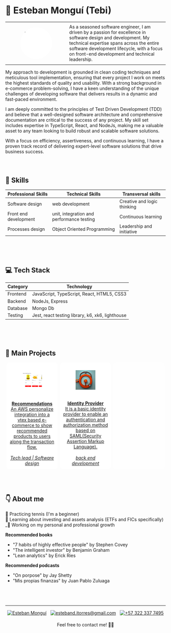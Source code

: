 # 👋 Esteban Monguí (Tebi)

|  |  |
|--|--|
| <figure style="height:100px; width:100px; background-color: white; border-radius:50%; overflow:hidden"><img style="max-width:100px" src="https://media.licdn.com/dms/image/C4E03AQEowddK4dwEPw/profile-displayphoto-shrink_800_800/0/1613934767093?e=1687392000&v=beta&t=iOlVl3xAlQrXfBf-g7OqtFFjalRIo7URAKhesqjIKSA"/></figure> | As a seasoned software engineer, I am driven by a passion for excellence in software design and development. My technical expertise spans across the entire software development lifecycle, with a focus on front-end development and technical leadership. 

My approach to development is grounded in clean coding techniques and meticulous tool implementation, ensuring that every project I work on meets the highest standards of quality and usability. With a strong background in e-commerce problem-solving, I have a keen understanding of the unique challenges of developing software that delivers results in a dynamic and fast-paced environment.

I am deeply committed to the principles of Test Driven Development (TDD) and believe that a well-designed software architecture and comprehensive documentation are critical to the success of any project. My skill set includes expertise in TypeScript, React, and NodeJs, making me a valuable asset to any team looking to build robust and scalable software solutions.

With a focus on efficiency, assertiveness, and continuous learning, I have a proven track record of delivering expert-level software solutions that drive business success.

<section style="padding: 25px 0px">

## 🚀 Skills

| Professional Skills  | Technical Skills                         | Transversal skills         |
|----------------------|------------------------------------------|----------------------------|
|Software design       | web development                          | Creative and logic thinking|
|Front end development | unit, integration and performance testing| Continuous learning        |
|Processes design      | Object Oriented Programming              | Leadership and initiative  |
</section>

<section style="padding: 25px 0px">

## 💻 Tech Stack

| Category | Technology |
|----------|------------|
| Frontend | JavaScript, TypeScript, React, HTML5, CSS3 |
| Backend | NodeJs, Express |
| Database | Mongo Db |
| Testing | Jest, react testing library, k6, xk6, lighthouse |
</section>

<section style="padding: 25px 0px">

## 🔨 Main Projects

<div align="center" style="display:flex; justify-content:space-around">
  <div align="center" style="max-width:28%; background-color: white; padding: 10px; border-radius: 10px">
    <a href="https://www.disco.com.ar/" style="display: flex; flex-direction:column; justify-content:space-between; height: 100%;" >
      <div>
        <figure style="">
          <img src="./assets/project_1.jpg">
        </figure><br />
        <b> Recommendations </b><br />
        An AWS personalize integration into a vtex based e-commerce to show recommended products to users along the transaction flow.</br></br>
      </div>
      <em>Tech lead | Software design</em>
    </a>
  </div>
  <div align="center" style="width:28%; background-color: white; padding: 10px; border-radius: 10px">
    <a href="https://github.com/EstebanMongui/identity-provider/tree/feat/sellers-register" style="display: flex; flex-direction:column; justify-content:space-between; height: 100%">
      <div>
        <figure>
          <img src="./assets/idP_icon.jpg">
        </figure><br />
        <b>Identity Provider</b><br />
        It is a basic identity provider to enable an authentication and authorization method based on SAML(Security Assertion Markup Language).
      </div>
      <em>back end development</em>
    </a>
  </div>
  <div align="center" style="width:28%; background-color: rgba(255, 255, 255, .50); padding: 10px; border-radius: 10px">
    <a href="[Project Link]" style="display: flex; flex-direction:column; justify-content:space-between; height: 100%">
      <div>
        <img src=""><br />
        <b></b><br />
      </div>
      <em></em>
    </a>
  </div>
</div>
</section>

<section style="padding: 25px 0px">

## 👇 About me

🎾 Practicing tennis (I'm a beginner) <br>
🤑 Learning about investing and assets analysis (ETFs and FICs specifically) <br>
_🚶 Working on my personal and professional growth <br>

<strong>Recommended books</strong> <br>
- "7 habits of highly effective people" by Stephen Covey
- "The intelligent investor" by Benjamin Graham
- "Lean analytics" by Erick Ries

<strong>Recommended podcasts</strong>

- "On porpose" by Jay Shetty
- "Mis propias finanzas" by Juan Pablo Zuluaga



</section>

<footer style="margin-top: 30px">

---
  
  <article align="center" style="display: flex; justify-content: space-around">
    <a href="https://www.linkedin.com/in/esteban-mongu%C3%AD/" style="display: flex; align-items: center">
      <img style="max-width:25px" src="https://img.icons8.com/color/48/000000/linkedin.png"/> Esteban Monguí 
    </a>
    <a href="mailto:esteband.itorres@gmail.com" style="display: flex; align-items: center"> 
      <img style="max-width:25px" src="https://img.icons8.com/color/48/000000/email.png"/> esteband.itorres@gmail.com 
    </a>
    <a href="tel:+573223377495" style="display: flex; align-items: center"> 
      <img style="max-width:25px" src="https://img.icons8.com/color/48/000000/phone.png"/> +57 322 337 7495
    </a>
  </article>
  <article align=center style="margin:20px 0px">
    Feel free to contact me! 🙋‍♂️
  </article>
</footer>
